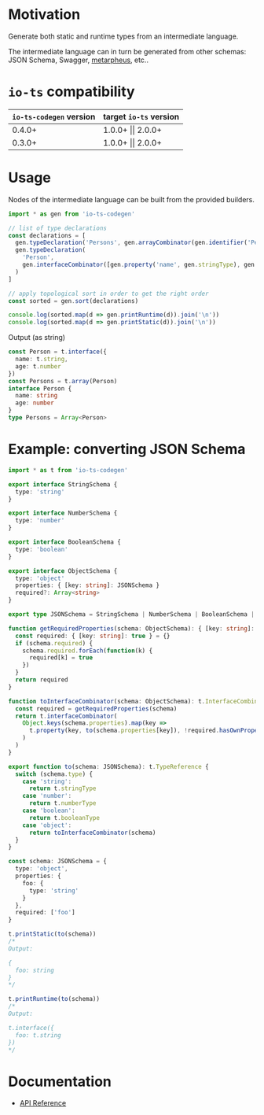 # Motivation

Generate both static and runtime types from an intermediate language.

The intermediate language can in turn be generated from other schemas: JSON Schema, Swagger, [metarpheus](https://github.com/buildo/metarpheus), etc..

# `io-ts` compatibility

| `io-ts-codegen` version | target `io-ts` version |
| ----------------------- | ---------------------- |
| 0.4.0+                  | 1.0.0+ \|\| 2.0.0+     |
| 0.3.0+                  | 1.0.0+ \|\| 2.0.0+     |

# Usage

Nodes of the intermediate language can be built from the provided builders.

```ts
import * as gen from 'io-ts-codegen'

// list of type declarations
const declarations = [
  gen.typeDeclaration('Persons', gen.arrayCombinator(gen.identifier('Person'))),
  gen.typeDeclaration(
    'Person',
    gen.interfaceCombinator([gen.property('name', gen.stringType), gen.property('age', gen.numberType)])
  )
]

// apply topological sort in order to get the right order
const sorted = gen.sort(declarations)

console.log(sorted.map(d => gen.printRuntime(d)).join('\n'))
console.log(sorted.map(d => gen.printStatic(d)).join('\n'))
```

Output (as string)

```ts
const Person = t.interface({
  name: t.string,
  age: t.number
})
const Persons = t.array(Person)
interface Person {
  name: string
  age: number
}
type Persons = Array<Person>
```

# Example: converting JSON Schema

```ts
import * as t from 'io-ts-codegen'

export interface StringSchema {
  type: 'string'
}

export interface NumberSchema {
  type: 'number'
}

export interface BooleanSchema {
  type: 'boolean'
}

export interface ObjectSchema {
  type: 'object'
  properties: { [key: string]: JSONSchema }
  required?: Array<string>
}

export type JSONSchema = StringSchema | NumberSchema | BooleanSchema | ObjectSchema

function getRequiredProperties(schema: ObjectSchema): { [key: string]: true } {
  const required: { [key: string]: true } = {}
  if (schema.required) {
    schema.required.forEach(function(k) {
      required[k] = true
    })
  }
  return required
}

function toInterfaceCombinator(schema: ObjectSchema): t.InterfaceCombinator {
  const required = getRequiredProperties(schema)
  return t.interfaceCombinator(
    Object.keys(schema.properties).map(key =>
      t.property(key, to(schema.properties[key]), !required.hasOwnProperty(key))
    )
  )
}

export function to(schema: JSONSchema): t.TypeReference {
  switch (schema.type) {
    case 'string':
      return t.stringType
    case 'number':
      return t.numberType
    case 'boolean':
      return t.booleanType
    case 'object':
      return toInterfaceCombinator(schema)
  }
}

const schema: JSONSchema = {
  type: 'object',
  properties: {
    foo: {
      type: 'string'
    }
  },
  required: ['foo']
}

t.printStatic(to(schema))
/*
Output:

{
  foo: string
}
*/

t.printRuntime(to(schema))
/*
Output:

t.interface({
  foo: t.string
})
*/
```

# Documentation

- [API Reference](https://gcanti.github.io/io-ts-codegen)
